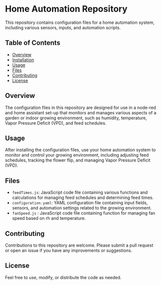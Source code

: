 # Home Automation Repository

This repository contains configuration files for a home automation system, including various sensors, inputs, and automation scripts.

## Table of Contents

- [Overview](#overview)
- [Installation](#installation)
- [Usage](#usage)
- [Files](#files)
- [Contributing](#contributing)
- [License](#license)

## Overview

The configuration files in this repository are designed for use in a node-red and home assistant set-up that monitors and manages various aspects of a garden or indoor growing environment, such as humidity, temperature, Vapor Pressure Deficit (VPD), and feed schedules.

## Usage

After installing the configuration files, use your home automation system to monitor and control your growing environment, including adjusting feed schedules, tracking the flower flip, and managing Vapor Pressure Deficit (VPD).

## Files

- `feedTimes.js`: JavaScript code file containing various functions and calculations for managing feed schedules and determining feed times.
- `configuration.yaml`: YAML configuration file containing input fields, sensors, and automation settings related to the growing environment.
- `fanSpeed.js` : JavaScript code file containing function for managing fan speed based on rh and temperature.

## Contributing

Contributions to this repository are welcome. Please submit a pull request or open an issue if you have any improvements or suggestions.

## License

Feel free to use, modify, or distribute the code as needed.
